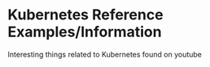 # Kubernetes Reference Examples/Information
Interesting things related to Kubernetes found on youtube
